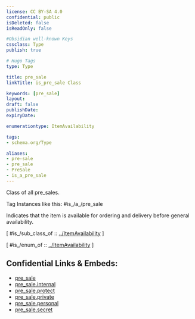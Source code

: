```yaml
---
license: CC BY-SA 4.0
confidential: public
isDeleted: false
isReadOnly: false

#Obsidian well-known Keys
cssclass: Type
publish: true

# Hugo Tags
type: Type

title: pre_sale
linkTitle: is_pre_sale Class

keywords: [pre_sale]
layout: 
draft: false
publishDate:
expiryDate: 

enumerationtype: ItemAvailability

tags:
- schema.org/Type

aliases:
- pre-sale
- pre_sale
- PreSale
- is_a_pre_sale
---
```


Class of all pre_sales.

Tag Instances like this: 
#is_/a_/pre_sale

Indicates that the item is available for ordering and delivery before general availability.

[ #is_/sub_class_of :: [../ItemAvailability](../ItemAvailability) ]

[ #is_/enum_of :: [../ItemAvailability](../ItemAvailability) ]



## Confidential Links & Embeds: 
- [pre_sale](../../../../../../../_public/schema.org/Type/is_a_/intangible/enumeration/item_availability/pre_sale.md) 
- [pre_sale.internal](../../../../../../../_internal/schema.org/Type/is_a_/intangible/enumeration/item_availability/pre_sale.internal.md) 
- [pre_sale.protect](../../../../../../../_protect/schema.org/Type/is_a_/intangible/enumeration/item_availability/pre_sale.protect.md) 
- [pre_sale.private](../../../../../../../_private/schema.org/Type/is_a_/intangible/enumeration/item_availability/pre_sale.private.md) 
- [pre_sale.personal](../../../../../../../_personal/schema.org/Type/is_a_/intangible/enumeration/item_availability/pre_sale.personal.md) 
- [pre_sale.secret](../../../../../../../_secret/schema.org/Type/is_a_/intangible/enumeration/item_availability/pre_sale.secret.md) 
